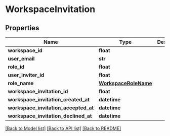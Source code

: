 # WorkspaceInvitation

## Properties
Name | Type | Description | Notes
------------ | ------------- | ------------- | -------------
**workspace_id** | **float** |  | 
**user_email** | **str** |  | 
**role_id** | **float** |  | 
**user_inviter_id** | **float** |  | 
**role_name** | [**WorkspaceRoleName**](WorkspaceRoleName.md) |  | 
**workspace_invitation_id** | **float** |  | 
**workspace_invitation_created_at** | **datetime** |  | 
**workspace_invitation_accepted_at** | **datetime** |  | 
**workspace_invitation_declined_at** | **datetime** |  | 

[[Back to Model list]](../README.md#documentation-for-models) [[Back to API list]](../README.md#documentation-for-api-endpoints) [[Back to README]](../README.md)

